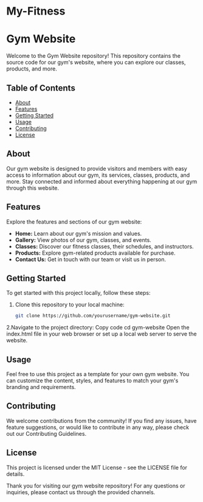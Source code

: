 # My-Fitness
# Gym Website

Welcome to the Gym Website repository! This repository contains the source code for our gym's website, where you can explore our classes, products, and more.

## Table of Contents
- [About](#about)
- [Features](#features)
- [Getting Started](#getting-started)
- [Usage](#usage)
- [Contributing](#contributing)
- [License](#license)

## About
Our gym website is designed to provide visitors and members with easy access to information about our gym, its services, classes, products, and more. Stay connected and informed about everything happening at our gym through this website.

## Features
Explore the features and sections of our gym website:

- **Home:** Learn about our gym's mission and values.
- **Gallery:** View photos of our gym, classes, and events.
- **Classes:** Discover our fitness classes, their schedules, and instructors.
- **Products:** Explore gym-related products available for purchase.
- **Contact Us:** Get in touch with our team or visit us in person.

## Getting Started
To get started with this project locally, follow these steps:

1. Clone this repository to your local machine:
   ```sh
   git clone https://github.com/yourusername/gym-website.git


2.Navigate to the project directory:
Copy code
cd gym-website
Open the index.html file in your web browser or set up a local web server to serve the website.

## Usage
Feel free to use this project as a template for your own gym website. You can customize the content, styles, and features to match your gym's branding and requirements.

## Contributing
We welcome contributions from the community! If you find any issues, have feature suggestions, or would like to contribute in any way, please check out our Contributing Guidelines.

## License
This project is licensed under the MIT License - see the LICENSE file for details.

Thank you for visiting our gym website repository! For any questions or inquiries, please contact us through the provided channels.
